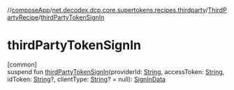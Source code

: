 //[composeApp](../../../index.md)/[net.decodex.dcp.core.supertokens.recipes.thirdparty](../index.md)/[ThirdPartyRecipe](index.md)/[thirdPartyTokenSignIn](third-party-token-sign-in.md)

# thirdPartyTokenSignIn

[common]\
suspend fun [thirdPartyTokenSignIn](third-party-token-sign-in.md)(providerId: [String](https://kotlinlang.org/api/latest/jvm/stdlib/kotlin/-string/index.html), accessToken: [String](https://kotlinlang.org/api/latest/jvm/stdlib/kotlin/-string/index.html), idToken: [String](https://kotlinlang.org/api/latest/jvm/stdlib/kotlin/-string/index.html)?, clientType: [String](https://kotlinlang.org/api/latest/jvm/stdlib/kotlin/-string/index.html)? = null): [SignInData](../../net.decodex.dcp.core.supertokens.models/-sign-in-data/index.md)
